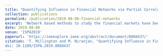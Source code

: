 ```yaml
---
title: "Quantifying Influence in Financial Networks via Partial Correlation Network Inference"
collection: publications
permalink: /publication/2019-08-08-financial-networks
excerpt: 'Network based methods to study the financial markets have been popular due to their ability to represent a complex system in a simple manner. We are interested to see if we can measure the influence between various companies by using partial correlation. Calculating partial correlation can be challenging with financial data so to rectify this we use the SPACE estimator. With this estimator we infer networks from daily S&P500 returns, study how these networks vary over time and draw parallels to the macroeconomic events that may explain the changes. We see that companies tend to have more connections to those in the same sector and some sectors tend to be more self contained than others. By measuring the centrality of the various sectors in the network we find that the financial sector is regarded as the most important for the majority of the dataset. Finally we show there is mild negative correlation between the centrality of a company and its out-of-sample risk. .'
date: 2019-08-08
venue: 'ISPA2019'
paperurl: 'https://ieeexplore.ieee.org/abstract/document/8868437/'
citation: 'T. Millington and M. Niranjan, "Quantifying Influence in Financial Markets via Partial Correlation Network Inference," 2019 11th International Symposium on Image and Signal Processing and Analysis (ISPA), Dubrovnik, Croatia, 2019, pp. 306-311.
doi: 10.1109/ISPA.2019.8868437
---
```

